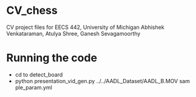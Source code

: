 # CV_chess
CV project files
for EECS 442, University of Michigan 
Abhishek Venkataraman, Atulya Shree, Ganesh Sevagamoorthy

# Running the code
* cd to detect_board
* python presentation_vid_gen.py ../../AADL_Dataset/AADL_B.MOV sam
ple_param.yml
